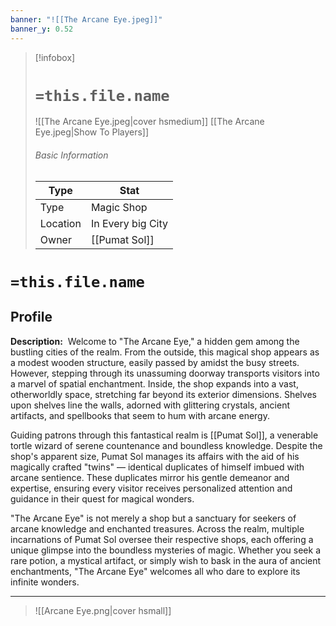```yaml
---
banner: "![[The Arcane Eye.jpeg]]"
banner_y: 0.52
---
```


> [!infobox]
> # `=this.file.name`
>  ![[The Arcane Eye.jpeg|cover hsmedium]]
> [[The Arcane Eye.jpeg|Show To Players]]
> ###### Basic Information
> Type |  Stat |
> ---|---|
> Type | Magic Shop |
> Location | In Every big City |
> Owner | [[Pumat Sol]] |

# `=this.file.name`
## Profile

**Description:** 
Welcome to "The Arcane Eye," a hidden gem among the bustling cities of the realm. From the outside, this magical shop appears as a modest wooden structure, easily passed by amidst the busy streets. However, stepping through its unassuming doorway transports visitors into a marvel of spatial enchantment. Inside, the shop expands into a vast, otherworldly space, stretching far beyond its exterior dimensions. Shelves upon shelves line the walls, adorned with glittering crystals, ancient artifacts, and spellbooks that seem to hum with arcane energy.

Guiding patrons through this fantastical realm is [[Pumat Sol]], a venerable tortle wizard of serene countenance and boundless knowledge. Despite the shop's apparent size, Pumat Sol manages its affairs with the aid of his magically crafted "twins" — identical duplicates of himself imbued with arcane sentience. These duplicates mirror his gentle demeanor and expertise, ensuring every visitor receives personalized attention and guidance in their quest for magical wonders.

"The Arcane Eye" is not merely a shop but a sanctuary for seekers of arcane knowledge and enchanted treasures. Across the realm, multiple incarnations of Pumat Sol oversee their respective shops, each offering a unique glimpse into the boundless mysteries of magic. Whether you seek a rare potion, a mystical artifact, or simply wish to bask in the aura of ancient enchantments, "The Arcane Eye" welcomes all who dare to explore its infinite wonders.

---
>  ![[Arcane Eye.png|cover hsmall]]